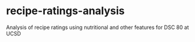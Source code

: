# recipe-ratings-analysis
Analysis of recipe ratings using nutritional and other features for DSC 80 at UCSD

